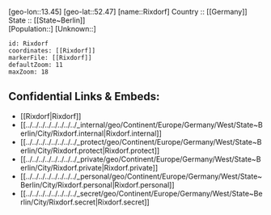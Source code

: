 ﻿---
location: [52.47,13.45] 
mapzoom: [7,12] 
mapmarker: city 
type: City
tags:
- geo/City


SpocWebEntityId: 33744
isDeleted: false
confidential: public

---
[geo-lon::13.45] 
[geo-lat::52.47] 
[name::Rixdorf] 
Country :: [[Germany]]  
State :: [[State~Berlin]]  
[Population::] 
[Unknown::] 


```leaflet
id: Rixdorf
coordinates: [[Rixdorf]] 
markerFile: [[Rixdorf]] 
defaultZoom: 11 
maxZoom: 18
```


## Confidential Links & Embeds: 
- [[Rixdorf|Rixdorf]]  
- [[../../../../../../../../_internal/geo/Continent/Europe/Germany/West/State~Berlin/City/Rixdorf.internal|Rixdorf.internal]] 
- [[../../../../../../../../_protect/geo/Continent/Europe/Germany/West/State~Berlin/City/Rixdorf.protect|Rixdorf.protect]] 
- [[../../../../../../../../_private/geo/Continent/Europe/Germany/West/State~Berlin/City/Rixdorf.private|Rixdorf.private]] 
- [[../../../../../../../../_personal/geo/Continent/Europe/Germany/West/State~Berlin/City/Rixdorf.personal|Rixdorf.personal]] 
- [[../../../../../../../../_secret/geo/Continent/Europe/Germany/West/State~Berlin/City/Rixdorf.secret|Rixdorf.secret]] 
